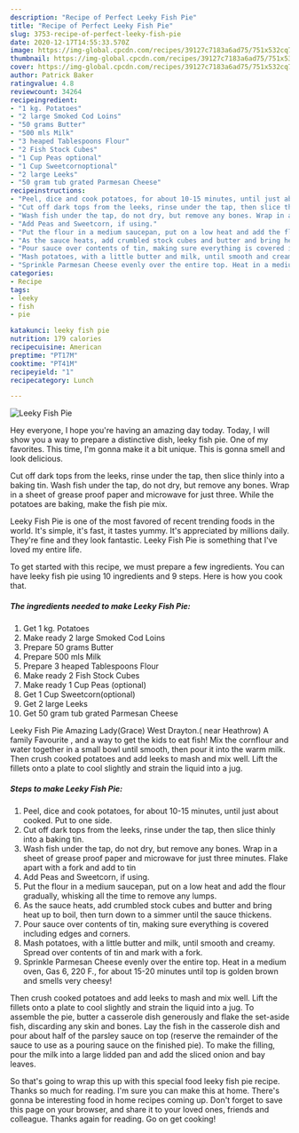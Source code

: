 ```yaml
---
description: "Recipe of Perfect Leeky Fish Pie"
title: "Recipe of Perfect Leeky Fish Pie"
slug: 3753-recipe-of-perfect-leeky-fish-pie
date: 2020-12-17T14:55:33.570Z
image: https://img-global.cpcdn.com/recipes/39127c7183a6ad75/751x532cq70/leeky-fish-pie-recipe-main-photo.jpg
thumbnail: https://img-global.cpcdn.com/recipes/39127c7183a6ad75/751x532cq70/leeky-fish-pie-recipe-main-photo.jpg
cover: https://img-global.cpcdn.com/recipes/39127c7183a6ad75/751x532cq70/leeky-fish-pie-recipe-main-photo.jpg
author: Patrick Baker
ratingvalue: 4.8
reviewcount: 34264
recipeingredient:
- "1 kg. Potatoes"
- "2 large Smoked Cod Loins"
- "50 grams Butter"
- "500 mls Milk"
- "3 heaped Tablespoons Flour"
- "2 Fish Stock Cubes"
- "1 Cup Peas optional"
- "1 Cup Sweetcornoptional"
- "2 large Leeks"
- "50 gram tub grated Parmesan Cheese"
recipeinstructions:
- "Peel, dice and cook potatoes, for about 10-15 minutes, until just about cooked. Put to one side."
- "Cut off dark tops from the leeks, rinse under the tap, then slice thinly into a baking tin."
- "Wash fish under the tap, do not dry, but remove any bones. Wrap in a sheet of grease proof paper and microwave for just three minutes. Flake apart with a fork and add to tin"
- "Add Peas and Sweetcorn, if using."
- "Put the flour in a medium saucepan, put on a low heat and add the flour gradually, whisking all the time to remove any lumps."
- "As the sauce heats, add crumbled stock cubes and butter and bring heat up to boil, then turn down to a simmer until the sauce thickens."
- "Pour sauce over contents of tin, making sure everything is covered including edges and corners."
- "Mash potatoes, with a little butter and milk, until smooth and creamy. Spread over contents of tin and mark with a fork."
- "Sprinkle Parmesan Cheese evenly over the entire top. Heat in a medium oven, Gas 6, 220 F., for about 15-20 minutes until top is golden brown and smells very cheesy!"
categories:
- Recipe
tags:
- leeky
- fish
- pie

katakunci: leeky fish pie 
nutrition: 179 calories
recipecuisine: American
preptime: "PT17M"
cooktime: "PT41M"
recipeyield: "1"
recipecategory: Lunch

---
```



![Leeky Fish Pie](https://img-global.cpcdn.com/recipes/39127c7183a6ad75/751x532cq70/leeky-fish-pie-recipe-main-photo.jpg)

Hey everyone, I hope you're having an amazing day today. Today, I will show you a way to prepare a distinctive dish, leeky fish pie. One of my favorites. This time, I'm gonna make it a bit unique. This is gonna smell and look delicious.

Cut off dark tops from the leeks, rinse under the tap, then slice thinly into a baking tin. Wash fish under the tap, do not dry, but remove any bones. Wrap in a sheet of grease proof paper and microwave for just three. While the potatoes are baking, make the fish pie mix.

Leeky Fish Pie is one of the most favored of recent trending foods in the world. It's simple, it's fast, it tastes yummy. It's appreciated by millions daily. They're fine and they look fantastic. Leeky Fish Pie is something that I've loved my entire life.


To get started with this recipe, we must prepare a few ingredients. You can have leeky fish pie using 10 ingredients and 9 steps. Here is how you cook that.

<!--inarticleads1-->

##### The ingredients needed to make Leeky Fish Pie:

1. Get 1 kg. Potatoes
1. Make ready 2 large Smoked Cod Loins
1. Prepare 50 grams Butter
1. Prepare 500 mls Milk
1. Prepare 3 heaped Tablespoons Flour
1. Make ready 2 Fish Stock Cubes
1. Make ready 1 Cup Peas (optional)
1. Get 1 Cup Sweetcorn(optional)
1. Get 2 large Leeks
1. Get 50 gram tub grated Parmesan Cheese


Leeky Fish Pie Amazing Lady(Grace) West Drayton.( near Heathrow) A family Favourite , and a way to get the kids to eat fish! Mix the cornflour and water together in a small bowl until smooth, then pour it into the warm milk. Then crush cooked potatoes and add leeks to mash and mix well. Lift the fillets onto a plate to cool slightly and strain the liquid into a jug. 

<!--inarticleads2-->

##### Steps to make Leeky Fish Pie:

1. Peel, dice and cook potatoes, for about 10-15 minutes, until just about cooked. Put to one side.
1. Cut off dark tops from the leeks, rinse under the tap, then slice thinly into a baking tin.
1. Wash fish under the tap, do not dry, but remove any bones. Wrap in a sheet of grease proof paper and microwave for just three minutes. Flake apart with a fork and add to tin
1. Add Peas and Sweetcorn, if using.
1. Put the flour in a medium saucepan, put on a low heat and add the flour gradually, whisking all the time to remove any lumps.
1. As the sauce heats, add crumbled stock cubes and butter and bring heat up to boil, then turn down to a simmer until the sauce thickens.
1. Pour sauce over contents of tin, making sure everything is covered including edges and corners.
1. Mash potatoes, with a little butter and milk, until smooth and creamy. Spread over contents of tin and mark with a fork.
1. Sprinkle Parmesan Cheese evenly over the entire top. Heat in a medium oven, Gas 6, 220 F., for about 15-20 minutes until top is golden brown and smells very cheesy!


Then crush cooked potatoes and add leeks to mash and mix well. Lift the fillets onto a plate to cool slightly and strain the liquid into a jug. To assemble the pie, butter a casserole dish generously and flake the set-aside fish, discarding any skin and bones. Lay the fish in the casserole dish and pour about half of the parsley sauce on top (reserve the remainder of the sauce to use as a pouring sauce on the finished pie). To make the filling, pour the milk into a large lidded pan and add the sliced onion and bay leaves. 

So that's going to wrap this up with this special food leeky fish pie recipe. Thanks so much for reading. I'm sure you can make this at home. There's gonna be interesting food in home recipes coming up. Don't forget to save this page on your browser, and share it to your loved ones, friends and colleague. Thanks again for reading. Go on get cooking!
